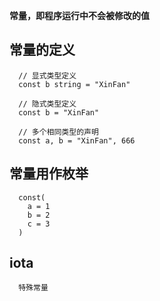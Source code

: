 **常量，即程序运行中不会被修改的值**
## 常量的定义
```
  // 显式类型定义
  const b string = "XinFan"

  // 隐式类型定义
  const b = "XinFan"

  // 多个相同类型的声明
  const a, b = "XinFan", 666
```

## 常量用作枚举
```
  const(
    a = 1
    b = 2
    c = 3
  )
```

## iota
```
  特殊常量

```
